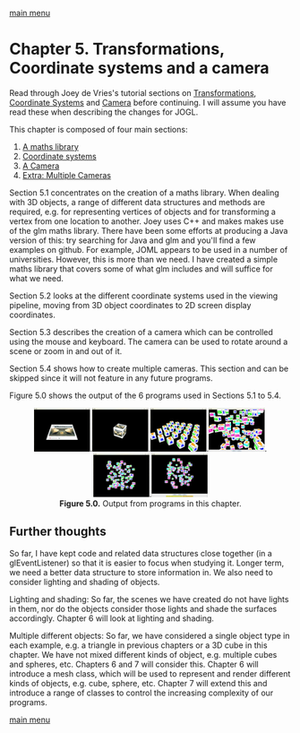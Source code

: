 [main menu](../README.md)

# Chapter 5. Transformations, Coordinate systems and a camera

Read through Joey de Vries's tutorial sections on [Transformations](https://learnopengl.com/Getting-started/Transformations), [Coordinate Systems](https://learnopengl.com/Getting-started/Coordinate-Systems) and [Camera](https://learnopengl.com/Getting-started/Camera) before continuing. I will assume you have read these when describing the changes for JOGL.

This chapter is composed of four main sections:

1. [A maths library](ch5_1.md)
2. [Coordinate systems](ch5_2.md)
3. [A Camera](ch5_3.md)
4. [Extra: Multiple Cameras](ch5_4.md)

Section 5.1 concentrates on the creation of a maths library. When dealing with 3D objects, a range of different data structures and methods are required, e.g. for representing vertices of objects and for transforming a vertex from one location to another. Joey uses C++ and makes makes use of the glm maths library. There have been some efforts at producing a Java version of this: try searching for Java and glm and you'll find a few examples on github. For example, JOML appears to be used in a number of universities. However, this is more than we need. I have created a simple maths library that covers some of what glm includes and will suffice for what we need.

Section 5.2 looks at the different coordinate systems used in the viewing pipeline, moving from 3D object coordinates to 2D screen display coordinates.

Section 5.3 describes the creation of a camera which can be controlled using the mouse and keyboard. The camera can be used to rotate around a scene or zoom in and out of it.

Section 5.4 shows how to create multiple cameras. This section and can be skipped since it will not feature in any future programs.

Figure 5.0 shows the output of the 6 programs used in Sections 5.1 to 5.4.

<p align="center">
  <img src="ch5_img/V01.png" alt="output from ch5_coord_systems_V01" width="100">.<img src="ch5_img/V02.png" alt="output from ch5_coord_systems_V02" width="100">.<img src="ch5_img/V03.png" alt="output from ch5_coord_systems_V03" width="100">.<img src="ch5_img/V04.png" alt="output from ch5_coord_systems_V04" width="100">.<img src="ch5_img/ch5_camera.png" alt="output from ch5_camera" width="100">.<img src="ch5_img/ch5_camera_collection.png" alt="output from ch5_camera_collection" width="100"><br>
  <strong>Figure 5.0.</strong> Output from programs in this chapter.
</p>

## Further thoughts

So far, I have kept code and related data structures close together (in a glEventListener) so that it is easier to focus when studying it. Longer term, we need a better data structure to store information in. We also need to consider lighting and shading of objects.

Lighting and shading: So far, the scenes we have created do not have lights in them, nor do the objects consider those lights and shade the surfaces accordingly. Chapter 6 will look at lighting and shading.

Multiple different objects: So far, we have considered a single object type in each example, e.g. a triangle in previous chapters or a 3D cube in this chapter. We have not mixed different kinds of object, e.g. multiple cubes and spheres, etc. Chapters 6 and 7 will consider this. Chapter 6 will introduce a mesh class, which will be used to represent and render different kinds of objects, e.g. cube, sphere, etc. Chapter 7 will extend this and introduce a range of classes to control the increasing complexity of our programs.

[main menu](../README.md)